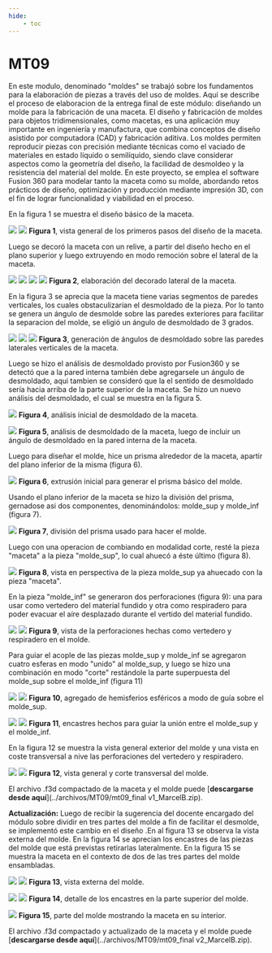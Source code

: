 ```yaml
---
hide:
    - toc
---
```


# MT09
En este modulo, denominado "moldes" se trabajó sobre los fundamentos para la elaboración de piezas a través del uso de moldes. 
Aquí se describe el proceso de elaboracion de la entrega final de este módulo: diseñando un molde para la fabricación de una maceta. 
El diseño y fabricación de moldes para objetos tridimensionales, como macetas, es una aplicación muy importante en ingeniería y manufactura, que combina conceptos de diseño asistido por computadora (CAD) y fabricación aditiva. Los moldes permiten reproducir piezas con precisión mediante técnicas como el vaciado de materiales en estado líquido o semilíquido, siendo clave considerar aspectos como la geometría del diseño, la facilidad de desmoldeo y la resistencia del material del molde. En este proyecto, se emplea el software Fusion 360 para modelar tanto la maceta como su molde, abordando retos prácticos de diseño, optimización y producción mediante impresión 3D, con el fin de lograr funcionalidad y viabilidad en el proceso.

En  la figura 1 se muestra el diseño básico de la maceta. 


![](../images/MT09/fig1a.png)
![](../images/MT09/fig1b.png)
**Figura 1**, vista general de los primeros pasos del diseño de la maceta.  

Luego se decoró la maceta con un relive, a partir del diseño hecho en el plano superior y luego extruyendo en modo remoción sobre el lateral de la maceta. 

![](../images/MT09/fig2a.png)
![](../images/MT09/fig2b.png)
![](../images/MT09/fig2c.png)
![](../images/MT09/fig2d.png)
**Figura 2**, elaboración del decorado lateral de la maceta.

En la figura 3 se aprecia que la maceta tiene varias segmentos de paredes verticales, los cuales obstaculizarían el desmoldado de la pieza. Por lo tanto se genera un ángulo de desmolde sobre las paredes exteriores para facilitar la separacion del molde, se eligió un ángulo de desmoldado de 3 grados. 

![](../images/MT09/fig3a.png)
![](../images/MT09/fig3b.png)
![](../images/MT09/fig3c.png)
**Figura 3**, generación de ángulos de desmoldado sobre las paredes laterales verticales de la maceta.

Luego se hizo el análisis de desmoldado provisto por Fusion360 y se detectó que a la pared interna también debe agregarsele un ángulo de desmoldado, aqui tambien se consideró que la el sentido de desmoldado sería hacia arriba de la parte superior de la maceta. Se hizo un nuevo análisis del desmoldado, el cual se muestra en la figura 5. 

![](../images/MT09/fig4.png)
**Figura 4**, análisis inicial de desmoldado de la maceta.

![](../images/MT09/fig5.png)
**Figura 5**, análisis de desmoldado de la maceta, luego de incluir un ángulo de desmoldado en la pared interna de la maceta.


Luego para diseñar el molde, hice un prisma alrededor de la maceta, apartir del plano inferior de la misma (figura 6). 

![](../images/MT09/fig6.png)
**Figura 6**, extrusión inicial para generar el prisma básico del molde.

Usando el plano inferior de la maceta se hizo la división del prisma, gernadose asi dos componentes, denominándolos: molde_sup y molde_inf (figura 7). 

![](../images/MT09/fig7.png)
**Figura 7**, división del prisma usado para hacer el molde.

Luego con una operacion de combiando en modalidad corte, resté la pieza "maceta" a la pieza "molde_sup", lo cual ahuecó a éste último (figura 8). 

![](../images/MT09/fig8.png)
**Figura 8**, vista en perspectiva de la pieza molde_sup ya ahuecado con la pieza "maceta". 

En la pieza "molde_inf" se generaron dos perforaciones (figura 9): una para usar como vertedero del material fundido y otra como respiradero para poder evacuar el aíre desplazado durante el vertido del material fundido. 

![](../images/MT09/fig9a.png)
![](../images/MT09/fig9b.png)
**Figura 9**, vista de la perforaciones hechas como vertedero y respiradero en el molde. 

Para guiar el acople de las piezas molde_sup y molde_inf se agregaron cuatro esferas en modo "unido" al molde_sup, y luego se hizo una combinación en modo "corte" restándole la parte superpuesta del molde_sup sobre el molde_inf (figura 11)

![](../images/MT09/fig10a.png)
![](../images/MT09/fig10b.png)
**Figura 10**, agregado de hemisferios esféricos a modo de guía sobre el molde_sup. 


![](../images/MT09/fig11a.png)
![](../images/MT09/fig11b.png)
**Figura 11**, encastres hechos para guiar la unión entre el molde_sup y el molde_inf. 

En la figura 12 se muestra la vista general exterior del molde y una vista en coste transversal a nive las perforaciones del vertedero y respiradero. 


![](../images/MT09/fig12a.png)
![](../images/MT09/fig12b.png)
**Figura 12**, vista general y corte transversal del molde. 


El archivo .f3d compactado de la maceta y el molde puede  [**descargarse desde aquí**](../archivos/MT09/mt09_final v1_MarcelB.zip). 

**Actualización:**
Luego de recibir la sugerencia del docente encargado del módulo sobre dividir en tres partes del molde a fin de facilitar el desmolde, se implementó este cambio en el diseño .En al figura 13 se observa la vista externa del molde. En la figura 14 se aprecian los encastres de las piezas del molde que está previstas retirarlas lateralmente. En la figura 15 se muestra la maceta en el contexto de dos de las tres partes del molde ensambladas. 

![](../images/MT09/fig13.png)
![](../images/MT09/fig13b.png)
**Figura 13**, vista externa del molde.  


![](../images/MT09/fig14.png)
![](../images/MT09/fig14b.png)
**Figura 14**, detalle de los encastres en la parte superior del molde. 

![](../images/MT09/fig15.png)
**Figura 15**, parte del molde mostrando la maceta en su interior. 

El archivo .f3d compactado y actualizado de la maceta y el molde puede  [**descargarse desde aquí**](../archivos/MT09/mt09_final v2_MarcelB.zip). 






